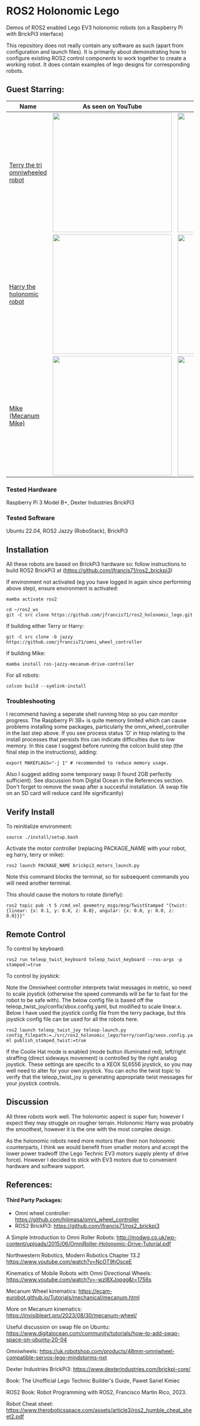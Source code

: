 # ROS2 Holonomic Lego

Demos of ROS2 enabled Lego EV3 holonomic robots (on a Raspberry Pi with BrickPi3 interface)

This repository does not really contain any software as such (apart from configuration and launch files). It is primarily about demonstrating how to configure existing ROS2 control components to work together to create a working robot. It does contain examples of lego designs for corresponding robots.

## <B>Guest Starring:</B>

|Name|As seen on YouTube|That's Me|
|------------------|----|----|
[Terry the tri omniwheeled robot](./terry/README.md)|<a href="https://www.youtube.com/watch?v=IS1v4hBFn8c"><img src="https://img.youtube.com/vi/IS1v4hBFn8c/0.jpg" height=320></a>|<img src=./terry/images/final_assembly/step_3.jpg height=320>|
[Harry the holonomic robot](./harry/README.md)|<a href="https://www.youtube.com/watch?v=W5VVI1Zuzcs"><img src="https://img.youtube.com/vi/W5VVI1Zuzcs/0.jpg" height=320></a>|<img src=./harry/images/final_assembly/step_3.jpg height=320>|
[Mike (Mecanum Mike)](./mike/README.md)|<a href="https://www.youtube.com/watch?v=6CFftXhHokY"><img src="https://img.youtube.com/vi/6CFftXhHokY/0.jpg" height=320></a>|<img src=./mike/images/final_assembly/step_5.jpg height=320>|


### Tested Hardware

Raspberry Pi 3 Model B+, Dexter Industries BrickPi3

### Tested Software

Ubuntu 22.04, ROS2 Jazzy (RoboStack), BrickPi3


## Installation

All these robots are based on BrickPi3 hardware so: follow instructions to build ROS2 BrickPi3 at (https://github.com/jfrancis71/ros2_brickpi3)

If environment not activated (eg you have logged in again since performing above step), ensure environment is activated:

```mamba activate ros2```


```
cd ~/ros2_ws
git -C src clone https://github.com/jfrancis71/ros2_holonomic_lego.git
```

If building either Terry or Harry:
```
git -C src clone -b jazzy https://github.com/jfrancis71/omni_wheel_controller
```

If building Mike:
```
mamba install ros-jazzy-mecanum-drive-controller
```

For all robots:
```
colcon build --symlink-install
```

### Troubleshooting

I recommend having a seperate shell running htop so you can monitor progress. The Raspberry Pi 3B+ is quite memory limited which can cause problems installing some packages, particularly the omni_wheel_controller in the last step above. If you see process status 'D' in htop relating to the install processes that persists this can indicate difficulties due to low memory. In this case I suggest before running the colcon build step (the final step in the instructions), adding:

```
export MAKEFLAGS="-j 1" # recommended to reduce memory usage.
```

Also I suggest adding some temporary swap (I found 2GB perfectly sufficient). See discussion from Digital Ocean in the References section. Don't forget to remove the swap after a succesful installation. (A swap file on an SD card will reduce card life significantly)


## Verify Install

To reinitialize environment:
```
source ./install/setup.bash
```


Activate the motor controller (replacing PACKAGE_NAME with your robot, eg harry, terry or mike):
```
ros2 launch PACKAGE_NAME brickpi3_motors_launch.py
```

Note this command blocks the terminal, so for subsequent commands you will need another terminal.

This should cause the motors to rotate (briefly):
```
ros2 topic pub -t 5 /cmd_vel geometry_msgs/msg/TwistStamped "{twist: {linear: {x: 0.1, y: 0.0, z: 0.0}, angular: {x: 0.0, y: 0.0, z: 0.0}}}"
```

## Remote Control

To control by keyboard:
```
ros2 run teleop_twist_keyboard teleop_twist_keyboard --ros-args -p stamped:=true
```

To control by joystick:

Note the Omniwheel controller interprets twist messages in metric, so need to scale joystick (otherwise the speed commands will be far to fast for the robot to be safe with). The below config file is based off the teleop_twist_joy/confix/xbox.config.yaml, but modified to scale linear.x. Below I have used the joystick config file from the terry package, but this joystick config file can be used for all the robots here.

```ros2 launch teleop_twist_joy teleop-launch.py config_filepath:=./src/ros2_holonomic_lego/terry/config/xeox.config.yaml publish_stamped_twist:=true```

If the Coolie Hat mode is enabled (mode button illuminated red), left/right straffing
 (direct sideways movement) is controlled by the right analog joystick.
These settings are specific to a XEOX SL6556 joystick, so you may well need to alter for your own joystick. You can echo the twist topic to verify that the teleop_twist_joy is generating appropriate twist messages for your joystick controls.


## Discussion

All three robots work well. The holonomic aspect is super fun; however I expect they may struggle on rougher terrain. Holonomic Harry was probably the smoothest, however it is the one with the most complex design.

As the holonomic robots need more motors than their non holonomic counterparts, I think we would benefit from smaller motors and accept the lower power tradeoff (the Lego Technic EV3 motors supply plenty of drive force). However I decided to stick with EV3 motors due to convenient hardware and software support.


## References:

#### Third Party Packages:
- Omni wheel controller: https://github.com/hijimasa/omni_wheel_controller
- ROS2 BrickPi3: https://github.com/jfrancis71/ros2_brickpi3


A Simple Introduction to Omni Roller Robots:
http://modwg.co.uk/wp-content/uploads/2015/06/OmniRoller-Holonomic-Drive-Tutorial.pdf


Northwestern Robotics, Modern Robotics Chapter 13.2
https://www.youtube.com/watch?v=NcOT9hOsceE


Kinematics of Mobile Robots with Omni Directional Wheels:
https://www.youtube.com/watch?v=-wzl8XJopgg&t=1756s


Mecanum Wheel kinematics:
https://ecam-eurobot.github.io/Tutorials/mechanical/mecanum.html


More on Mecanum kinematics:
https://invisibleart.pro/2023/08/30/mecanum-wheel/


Useful discussion on swap file on Ubuntu:
https://www.digitalocean.com/community/tutorials/how-to-add-swap-space-on-ubuntu-20-04


Omniwheels:
https://uk.robotshop.com/products/48mm-omniwheel-compatible-servos-lego-mindstorms-nxt


Dexter Industries BrickPi3:
https://www.dexterindustries.com/brickpi-core/


Book:
The Unofficial Lego Technic Builder's Guide, Pawet Sariel Kmiec


ROS2 Book: Robot Programming with ROS2, Francisco Martin Rico, 2023.


Robot Cheat sheet:
https://www.theroboticsspace.com/assets/article3/ros2_humble_cheat_sheet2.pdf
